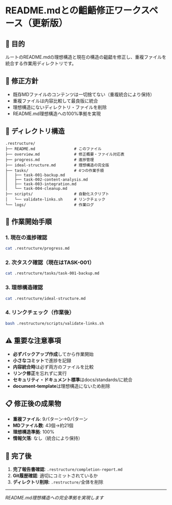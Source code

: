 # README.mdとの齟齬修正ワークスペース（更新版）

## 📁 目的
ルートのREADME.mdの理想構造と現在の構造の齟齬を修正し、重複ファイルを統合する作業用ディレクトリです。

## 🎯 修正方針
- 既存MDファイルのコンテンツは一切捨てない（重複統合により保持）
- 重複ファイルは内容比較して最良版に統合
- 理想構造にないディレクトリ・ファイルを削除
- README.md理想構造への100%準拠を実現

## 📂 ディレクトリ構造
```
.restructure/
├── README.md                 # このファイル
├── overview.md               # 修正概要・ファイル対応表
├── progress.md               # 進捗管理
├── ideal-structure.md        # 理想構造の完全版
├── tasks/                    # 4つの作業手順
│   ├── task-001-backup.md
│   ├── task-002-content-analysis.md
│   ├── task-003-integration.md
│   └── task-004-cleanup.md
├── scripts/                  # 自動化スクリプト
│   └── validate-links.sh     # リンクチェック
└── logs/                     # 作業ログ
```

## 🚀 作業開始手順

### 1. 現在の進捗確認
```bash
cat .restructure/progress.md
```

### 2. 次タスク確認（現在はTASK-001）
```bash
cat .restructure/tasks/task-001-backup.md
```

### 3. 理想構造確認
```bash
cat .restructure/ideal-structure.md
```

### 4. リンクチェック（作業後）
```bash
bash .restructure/scripts/validate-links.sh
```

## ⚠️ 重要な注意事項

- **必ずバックアップ作成**してから作業開始
- **小さなコミット**で進捗を記録
- **内容統合時**は必ず両方のファイルを比較
- **リンク修正**を忘れずに実行
- **セキュリティ・ドキュメント標準**はdocs/standards/に統合
- **document-template**は理想構造にないため削除

## 📋 修正後の成果物

- **重複ファイル**: 9パターン→0パターン
- **MDファイル数**: 43個→約21個
- **理想構造準拠**: 100%
- **情報欠落**: なし（統合により保持）

## 🔄 完了後

1. **完了報告書確認**: `.restructure/completion-report.md`
2. **Git履歴確認**: 適切にコミットされているか
3. **ディレクトリ削除**: `.restructure/`全体を削除

---
*README.md理想構造への完全準拠を実現します*